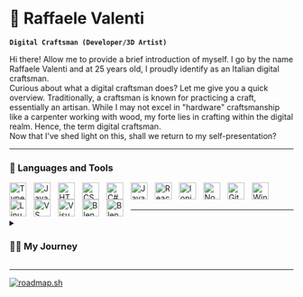 # 🤙 Raffaele Valenti

**`Digital Craftsman (Developer/3D Artist)`**

Hi there! Allow me to provide a brief introduction of myself. I go by the name Raffaele Valenti and at 25 years old, I proudly identify as an Italian digital craftsman.
<br />
Curious about what a digital craftsman does? Let me give you a quick overview. Traditionally, a craftsman is known for practicing a craft, essentially an artisan. While I may not excel in "hardware" craftsmanship like a carpenter working with wood, my forte lies in crafting within the digital realm. Hence, the term digital craftsman.
<br />
Now that I've shed light on this, shall we return to my self-presentation?

---

### 🧰 Languages and Tools

<img align="left" alt="TypeScript" width="30px" style='padding-right: 10px;' src="https://cdn.jsdelivr.net/gh/devicons/devicon/icons/typescript/typescript-plain.svg">
<img align="left" alt="JavaScript" width="30px" style='padding-right: 10px;' src="https://cdn.jsdelivr.net/gh/devicons/devicon/icons/javascript/javascript-plain.svg">
<img align="left" alt="HTML 5" width="30px" style='padding-right: 10px;' src="https://cdn.jsdelivr.net/gh/devicons/devicon/icons/html5/html5-plain.svg">
<img align="left" alt="CSS 3" width="30px" style='padding-right: 10px;' src="https://cdn.jsdelivr.net/gh/devicons/devicon/icons/css3/css3-plain.svg">
<img align="left" alt="C#" width="30px" style='padding-right: 10px;' src="https://cdn.jsdelivr.net/gh/devicons/devicon/icons/csharp/csharp-plain.svg">
<img align="left" alt="Java" width="30px" style='padding-right: 10px;' src="https://cdn.jsdelivr.net/gh/devicons/devicon/icons/java/java-plain.svg">
<img align="left" alt="React" width="30px" style='padding-right: 10px;' src="https://cdn.jsdelivr.net/gh/devicons/devicon/icons/react/react-original.svg">
<img align="left" alt="Ionic" width="30px" style='padding-right: 10px;' src="https://cdn.jsdelivr.net/gh/devicons/devicon/icons/ionic/ionic-original.svg">
<img align="left" alt="NodeJS" width="30px" style='padding-right: 10px;' src="https://cdn.jsdelivr.net/gh/devicons/devicon/icons/nodejs/nodejs-original.svg">
<img align="left" alt="Git" width="30px" style='padding-right: 10px;' src="https://cdn.jsdelivr.net/gh/devicons/devicon/icons/git/git-plain.svg">
<img align="left" alt="Windows" width="30px" style='padding-right: 10px;' src="https://cdn.jsdelivr.net/gh/devicons/devicon/icons/windows8/windows8-original.svg">
<img align="left" alt="Linux" width="30px" style='padding-right: 10px;' src="https://cdn.jsdelivr.net/gh/devicons/devicon/icons/linux/linux-original.svg">
<img align="left" alt="VS Code" width="30px" style='padding-right: 10px;' src="https://cdn.jsdelivr.net/gh/devicons/devicon/icons/vscode/vscode-original.svg">
<img align="left" alt="Visual Studio" width="30px" style='padding-right: 10px;' src="https://cdn.jsdelivr.net/gh/devicons/devicon/icons/visualstudio/visualstudio-plain.svg">
<img align="left" alt="Blender" width="30px" style='padding-right: 10px;' src="https://cdn.jsdelivr.net/gh/devicons/devicon/icons/unity/unity-original.svg">
<img align="left" alt="Blender" width="30px" style='padding-right: 10px;' src="https://cdn.jsdelivr.net/gh/devicons/devicon/icons/blender/blender-original.svg">

<br />
<br />

---

<details>
    <summary><h3>👨‍💻 My Journey</h3></summary>
    Technology has always held a fascination for me, and my foray into the realm of digital crafting began in my teenage years.
    <br />
    To this day, I find immense joy in video games, and at one point, I decided to delve into the world of game development. My exploration led me to the widely known game engine, <a href="https://unity.com/">Unity</a>, where I began learning the ropes of both Unity and the C# programming language primarily through insightful YouTube tutorials.
    <br />
    After grasping the fundamentals of Unity and C#, I expanded my horizons within game development, delving into artistic aspects such as 2D and 3D art. I mastered tools like <a href="https://www.gimp.org/">GIMP</a> for texture creation and <a href="https://www.blender.org/">Blender</a> for crafting intricate 3D models. Progressing further, I acquainted myself with advanced programs like <a href="https://www.adobe.com/it/products/substance3d-painter.html">Substance Painter</a> and <a href="https://www.adobe.com/it/products/substance3d-designer.html">Substance Designer</a>.
    <br />
    <br />
    Concurrently, alongside game development, I ventured into web development, starting with the basics of HTML5, CSS3, and JavaScript, later transitioning to frameworks like <a href="https://it.reactjs.org/">React</a>, <a href="https://ionicframework.com/">Ionic</a>, and snippets of <a href="https://angular.io/">Angular</a>.
    <br />
    <br />
    A few years later, my passion led me to <a href="https://www.bohemia.net/">Bohemia Interactive</a>'s game <a href="https://arma3.com/">Arma 3</a>, where I ventured into modding and gained recognition within the Italian gaming community.
    <br />
    <br />
    In October 2017, having graduated from high school, I embarked on a two-year post-diploma course to become a biomedical informatics technician. The program enriched my knowledge in practical areas like C, Java, web development, Android app development, databases, and my favorite, AR, VR, and mixed reality development. The curriculum also covered theoretical subjects such as mathematics, networking, laws and regulations (primarily for medical equipment), and software engineering. Graduating at the top of my class in mid-2019, I felt a sense of accomplishment.
    <br />
    Subsequently, until April 2021, I pursued a university degree in software engineering. Unfortunately, due to a combination of events and challenges, I made the difficult decision to discontinue my studies. However, this marked the beginning of my professional journey as I secured my first job as a software developer at <a href="https://www.fincantieri.com/it/">FINCANTIERI S.p.A.</a>.
    <br />
    <br />
    Throughout this period, I continually honed my skills and pursued self-improvement. By the end of 2022, I acquired my first 3D printer, enabling me to materialize my Blender creations in the tangible world.
</details>

---

[![roadmap.sh](https://roadmap.sh/card/wide/665b802ab998f3b3c73a4235?variant=dark)](https://roadmap.sh)
